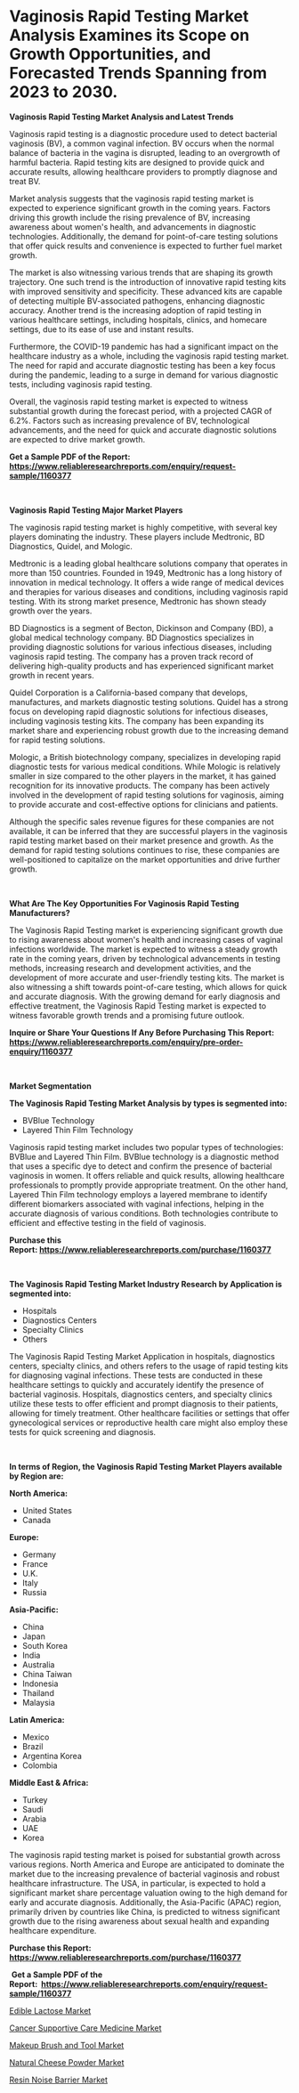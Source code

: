 <p><h1>Vaginosis Rapid Testing Market Analysis Examines its Scope on Growth Opportunities, and Forecasted Trends Spanning from 2023 to 2030.</h1></p><p><strong>Vaginosis Rapid Testing Market Analysis and Latest Trends</strong></p>
<p><p>Vaginosis rapid testing is a diagnostic procedure used to detect bacterial vaginosis (BV), a common vaginal infection. BV occurs when the normal balance of bacteria in the vagina is disrupted, leading to an overgrowth of harmful bacteria. Rapid testing kits are designed to provide quick and accurate results, allowing healthcare providers to promptly diagnose and treat BV.</p><p>Market analysis suggests that the vaginosis rapid testing market is expected to experience significant growth in the coming years. Factors driving this growth include the rising prevalence of BV, increasing awareness about women's health, and advancements in diagnostic technologies. Additionally, the demand for point-of-care testing solutions that offer quick results and convenience is expected to further fuel market growth.</p><p>The market is also witnessing various trends that are shaping its growth trajectory. One such trend is the introduction of innovative rapid testing kits with improved sensitivity and specificity. These advanced kits are capable of detecting multiple BV-associated pathogens, enhancing diagnostic accuracy. Another trend is the increasing adoption of rapid testing in various healthcare settings, including hospitals, clinics, and homecare settings, due to its ease of use and instant results.</p><p>Furthermore, the COVID-19 pandemic has had a significant impact on the healthcare industry as a whole, including the vaginosis rapid testing market. The need for rapid and accurate diagnostic testing has been a key focus during the pandemic, leading to a surge in demand for various diagnostic tests, including vaginosis rapid testing.</p><p>Overall, the vaginosis rapid testing market is expected to witness substantial growth during the forecast period, with a projected CAGR of 6.2%. Factors such as increasing prevalence of BV, technological advancements, and the need for quick and accurate diagnostic solutions are expected to drive market growth.</p></p>
<p><strong>Get a Sample PDF of the Report:&nbsp; <a href="https://www.reliableresearchreports.com/enquiry/request-sample/1160377">https://www.reliableresearchreports.com/enquiry/request-sample/1160377</a></strong></p>
<p>&nbsp;</p>
<p><strong>Vaginosis Rapid Testing Major Market Players</strong></p>
<p><p>The vaginosis rapid testing market is highly competitive, with several key players dominating the industry. These players include Medtronic, BD Diagnostics, Quidel, and Mologic.</p><p>Medtronic is a leading global healthcare solutions company that operates in more than 150 countries. Founded in 1949, Medtronic has a long history of innovation in medical technology. It offers a wide range of medical devices and therapies for various diseases and conditions, including vaginosis rapid testing. With its strong market presence, Medtronic has shown steady growth over the years.</p><p>BD Diagnostics is a segment of Becton, Dickinson and Company (BD), a global medical technology company. BD Diagnostics specializes in providing diagnostic solutions for various infectious diseases, including vaginosis rapid testing. The company has a proven track record of delivering high-quality products and has experienced significant market growth in recent years.</p><p>Quidel Corporation is a California-based company that develops, manufactures, and markets diagnostic testing solutions. Quidel has a strong focus on developing rapid diagnostic solutions for infectious diseases, including vaginosis testing kits. The company has been expanding its market share and experiencing robust growth due to the increasing demand for rapid testing solutions.</p><p>Mologic, a British biotechnology company, specializes in developing rapid diagnostic tests for various medical conditions. While Mologic is relatively smaller in size compared to the other players in the market, it has gained recognition for its innovative products. The company has been actively involved in the development of rapid testing solutions for vaginosis, aiming to provide accurate and cost-effective options for clinicians and patients.</p><p>Although the specific sales revenue figures for these companies are not available, it can be inferred that they are successful players in the vaginosis rapid testing market based on their market presence and growth. As the demand for rapid testing solutions continues to rise, these companies are well-positioned to capitalize on the market opportunities and drive further growth.</p></p>
<p>&nbsp;</p>
<p><strong>What Are The Key Opportunities For Vaginosis Rapid Testing Manufacturers?</strong></p>
<p><p>The Vaginosis Rapid Testing market is experiencing significant growth due to rising awareness about women's health and increasing cases of vaginal infections worldwide. The market is expected to witness a steady growth rate in the coming years, driven by technological advancements in testing methods, increasing research and development activities, and the development of more accurate and user-friendly testing kits. The market is also witnessing a shift towards point-of-care testing, which allows for quick and accurate diagnosis. With the growing demand for early diagnosis and effective treatment, the Vaginosis Rapid Testing market is expected to witness favorable growth trends and a promising future outlook.</p></p>
<p><strong>Inquire or Share Your Questions If Any Before Purchasing This Report: <a href="https://www.reliableresearchreports.com/enquiry/pre-order-enquiry/1160377">https://www.reliableresearchreports.com/enquiry/pre-order-enquiry/1160377</a></strong></p>
<p>&nbsp;</p>
<p><strong>Market Segmentation</strong></p>
<p><strong>The Vaginosis Rapid Testing Market Analysis by types is segmented into:</strong></p>
<p><ul><li>BVBlue Technology</li><li>Layered Thin Film Technology</li></ul></p>
<p><p>Vaginosis rapid testing market includes two popular types of technologies: BVBlue and Layered Thin Film. BVBlue technology is a diagnostic method that uses a specific dye to detect and confirm the presence of bacterial vaginosis in women. It offers reliable and quick results, allowing healthcare professionals to promptly provide appropriate treatment. On the other hand, Layered Thin Film technology employs a layered membrane to identify different biomarkers associated with vaginal infections, helping in the accurate diagnosis of various conditions. Both technologies contribute to efficient and effective testing in the field of vaginosis.</p></p>
<p><strong>Purchase this Report:&nbsp;<a href="https://www.reliableresearchreports.com/purchase/1160377">https://www.reliableresearchreports.com/purchase/1160377</a></strong></p>
<p>&nbsp;</p>
<p><strong>The Vaginosis Rapid Testing Market Industry Research by Application is segmented into:</strong></p>
<p><ul><li>Hospitals</li><li>Diagnostics Centers</li><li>Specialty Clinics</li><li>Others</li></ul></p>
<p><p>The Vaginosis Rapid Testing Market Application in hospitals, diagnostics centers, specialty clinics, and others refers to the usage of rapid testing kits for diagnosing vaginal infections. These tests are conducted in these healthcare settings to quickly and accurately identify the presence of bacterial vaginosis. Hospitals, diagnostics centers, and specialty clinics utilize these tests to offer efficient and prompt diagnosis to their patients, allowing for timely treatment. Other healthcare facilities or settings that offer gynecological services or reproductive health care might also employ these tests for quick screening and diagnosis.</p></p>
<p>&nbsp;</p>
<p><strong>In terms of Region, the Vaginosis Rapid Testing Market Players available by Region are:</strong></p>
<p>
    <p> <strong> North America: </strong>
        <ul>
            <li>United States</li>
            <li>Canada</li>
        </ul>
        </p> 
    <p> <strong> Europe: </strong>
        <ul>
            <li>Germany</li>
            <li>France</li>
            <li>U.K.</li>
            <li>Italy</li>
            <li>Russia</li>
        </ul>
        </p> 
    <p> <strong> Asia-Pacific: </strong>
        <ul>
            <li>China</li>
            <li>Japan</li>
            <li>South Korea</li>
            <li>India</li>
            <li>Australia</li>
            <li>China Taiwan</li>
            <li>Indonesia</li>
            <li>Thailand</li>
            <li>Malaysia</li>
        </ul>
        </p> 
    <p> <strong> Latin America: </strong>
        <ul>
            <li>Mexico</li>
            <li>Brazil</li>
            <li>Argentina Korea</li>
            <li>Colombia</li>
        </ul>
        </p> 
    <p> <strong> Middle East & Africa: </strong>
        <ul>
            <li>Turkey</li>
            <li>Saudi</li>
            <li>Arabia</li>
            <li>UAE</li>
            <li>Korea</li>
        </ul>
    </p>
    </p>
<p><p>The vaginosis rapid testing market is poised for substantial growth across various regions. North America and Europe are anticipated to dominate the market due to the increasing prevalence of bacterial vaginosis and robust healthcare infrastructure. The USA, in particular, is expected to hold a significant market share percentage valuation owing to the high demand for early and accurate diagnosis. Additionally, the Asia-Pacific (APAC) region, primarily driven by countries like China, is predicted to witness significant growth due to the rising awareness about sexual health and expanding healthcare expenditure.</p></p>
<p><strong>Purchase this Report: <a href="https://www.reliableresearchreports.com/purchase/1160377">https://www.reliableresearchreports.com/purchase/1160377</a></strong></p>
<p>&nbsp;<strong>Get a Sample PDF of the Report:&nbsp;&nbsp;<a href="https://www.reliableresearchreports.com/enquiry/request-sample/1160377">https://www.reliableresearchreports.com/enquiry/request-sample/1160377</a></strong></p>
<p><strong></strong></p>
<p><p><a href="https://www.linkedin.com/pulse/edible-lactose-market-challenges-opportunities-growth-qjffe/">Edible Lactose Market</a></p><p><a href="https://github.com/FassouRP/Market-Research-Report-List-1/blob/main/cancer-supportive-care-medicine-market.md">Cancer Supportive Care Medicine Market</a></p><p><a href="https://medium.com/@vidyap2912/makeup-brush-and-tool-market-size-growth-forecast-2023-2030-4c0bcf425333">Makeup Brush and Tool Market</a></p><p><a href="https://www.linkedin.com/pulse/decoding-natural-cheese-powder-market-deep-dive-latest-trends-tk7me/">Natural Cheese Powder Market</a></p><p><a href="https://github.com/rexevange/Market-Research-Report-List-1/blob/main/resin-noise-barrier-market.md">Resin Noise Barrier Market</a></p></p>